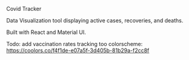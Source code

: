 
Covid Tracker 

Data Visualization tool displaying active cases, recoveries, and deaths.

Built with React and Material UI.

Todo: add vaccination rates tracking too
colorscheme: https://coolors.co/f4f1de-e07a5f-3d405b-81b29a-f2cc8f

